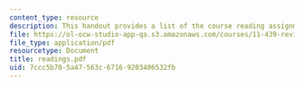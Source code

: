```yaml
---
content_type: resource
description: This handout provides a list of the course reading assignments.
file: https://ol-ocw-studio-app-qa.s3.amazonaws.com/courses/11-439-revitalizing-urban-main-streets-mission-hill-egleston-square-boston-spring-2003/7ccc5b705a47563c67169203406532fb_readings.pdf
file_type: application/pdf
resourcetype: Document
title: readings.pdf
uid: 7ccc5b70-5a47-563c-6716-9203406532fb
---
```

